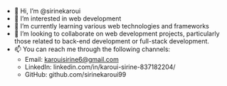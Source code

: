 - 👋 Hi, I’m @sirinekaroui
- 👀 I’m interested in web development
- 🌱 I’m currently learning various web technologies and frameworks
- 💞️ I’m looking to collaborate on  web development projects, particularly those related to back-end development or full-stack development.
- 📫 You can reach me through the following channels:
  * Email: karouisirine6@gmail.com
  * LinkedIn: linkedin.com/in/karoui-sirine-837182204/
  * GitHub: github.com/sirinekaroui99 
